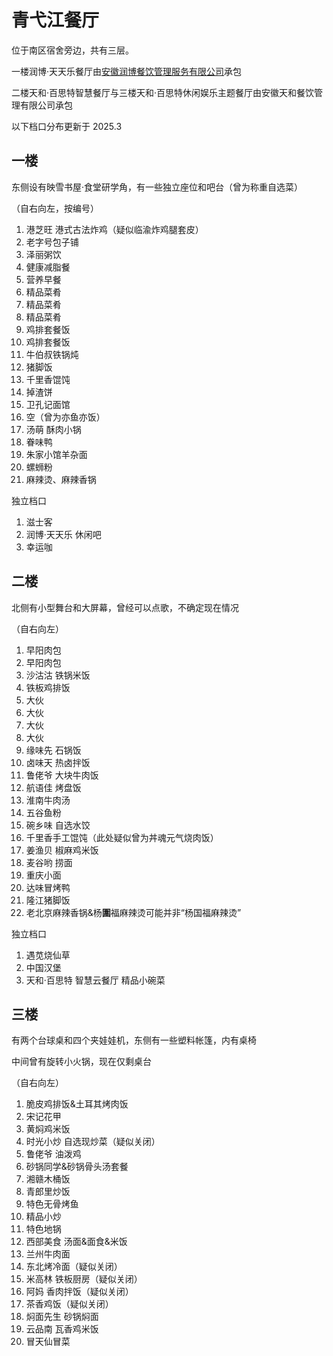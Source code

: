 # 青弋江餐厅

<Todo content="完善其他商家、窗口的评测和图片" />

位于南区宿舍旁边，共有三层。

一楼润博·天天乐餐厅由[安徽润博餐饮管理服务有限公司](http://www.ahrbo.net/)承包

二楼天和·百思特智慧餐厅与三楼天和·百思特休闲娱乐主题餐厅由安徽天和餐饮管理有限公司承包

以下档口分布更新于 2025.3

## 一楼

东侧设有映雪书屋·食堂研学角，有一些独立座位和吧台（曾为称重自选菜）

（自右向左，按编号）

1. 港芝旺 港式古法炸鸡（疑似临渝炸鸡腿套皮）
2. 老字号包子铺
3. 泽丽粥饮
4. 健康减脂餐
5. 营养早餐
6. 精品菜肴
7. 精品菜肴
8. 精品菜肴
9. 鸡排套餐饭
10. 鸡排套餐饭
11. 牛伯叔铁锅炖
12. 猪脚饭
13. 千里香馄饨
14. 掉渣饼
15. 卫孔记面馆
16. 空（曾为亦鱼亦饭）
17. 汤萌 酥肉小锅
18. 眷味鸭
19. 朱家小馆羊杂面
20. 螺蛳粉
21. 麻辣烫、麻辣香锅

独立档口

1. 滋士客
2. 润博·天天乐 休闲吧
3. 幸运咖

## 二楼

北侧有小型舞台和大屏幕，曾经可以点歌，不确定现在情况

（自右向左）

1. 早阳肉包
2. 早阳肉包
3. 沙沽沽 铁锅米饭
4. 铁板鸡排饭
5. 大伙
6. 大伙
7. 大伙
8. 大伙
9. 缘味先 石锅饭
10. 卤味天 热卤拌饭
11. 鲁佬爷 大块牛肉饭
12. 航语佳 烤盘饭
13. 淮南牛肉汤
14. 五谷鱼粉
15. 碗乡味 自选水饺
16. 千里香手工馄饨（此处疑似曾为丼魂元气烧肉饭）
17. 姜渔贝 椒麻鸡米饭
18. 麦谷哟 捞面
19. 重庆小面
20. 达味冒烤鸭
21. 隆江猪脚饭
22. 老北京麻辣香锅&杨**圍**福麻辣烫<Note>可能并非“杨国福麻辣烫”</Note>

独立档口

1. 遇苋烧仙草
2. 中国汉堡
3. 天和·百思特 智慧云餐厅 精品小碗菜

## 三楼

有两个台球桌和四个夹娃娃机，东侧有一些塑料帐篷，内有桌椅

中间曾有旋转小火锅，现在仅剩桌台

（自右向左）

1. 脆皮鸡排饭&土耳其烤肉饭
2. 宋记花甲
3. 黄焖鸡米饭
4. 时光小炒 自选现炒菜（疑似关闭）
5. 鲁佬爷 油泼鸡
6. 砂锅同学&砂锅骨头汤套餐
7. 湘赣木桶饭
8. 青郎里炒饭
9. 特色无骨烤鱼
10. 精品小炒
11. 特色地锅
12. 西部美食 汤面&面食&米饭
13. 兰州牛肉面
14. 东北烤冷面（疑似关闭）
15. 米高林 铁板厨房（疑似关闭）
16. 阿妈 香肉拌饭（疑似关闭）
17. 茶香鸡饭（疑似关闭）
18. 焖面先生 砂锅焖面
19. 云品南 瓦香鸡米饭
20. 冒天仙冒菜
